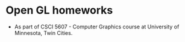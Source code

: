 # Open GL homeworks
- As part of CSCI 5607 - Computer Graphics course at University of Minnesota, Twin Cities.

